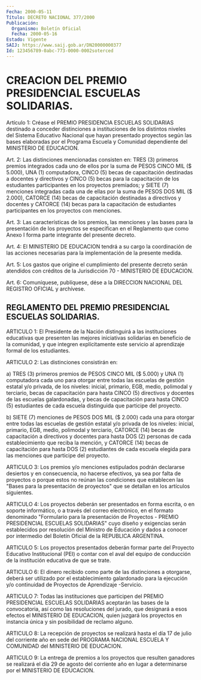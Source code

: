 ```yaml
---
Fecha: 2000-05-11
Título: DECRETO NACIONAL 377/2000
Publicación:
  Organismo: Boletín Oficial
  Fecha: 2000-05-16
Estado: Vigente
SAIJ: https://www.saij.gob.ar/DN20000000377
Id: 123456789-0abc-773-0000-0002soterced
---
```

# CREACION DEL PREMIO PRESIDENCIAL ESCUELAS SOLIDARIAS.

<a id="1"></a>
Artículo  1:  Créase  el  PREMIO PRESIDENCIA ESCUELAS SOLIDARIAS destinado a conceder distinciones a instituciones de los distintos niveles  del  Sistema  Educativo  Nacional  que  hayan  presentado proyectos según las bases  elaboradas  por  el  Programa Escuela y Comunidad dependiente del MINISTERIO DE EDUCACION.

<a id="2"></a>
Art.  2:  Las  distinciones mencionadas consisten en:  TRES  (3) primeros premios integrados  cada uno de ellos por la suma de PESOS CINCO  MIL  ($  5.000), UNA (1) computadora,  CINCO  (5)  becas  de capacitación destinadas  a  docentes y directivos y CINCO (5) becas para  la  capacitación  de  los estudiantes  participantes  en  los proyectos premiados; y SIETE  (7)  menciones integradas cada una de ellas por la suma de PESOS DOS MIL ($ 2.000), CATORCE (14) becas de capacitación destinadas a directivos  y  docentes  y CATORCE (14) becas  para  la capacitación de estudiantes participantes  en  los proyectos con menciones.

<a id="3"></a>
Art. 3: Las características  de  los  premios, las menciones y las bases para la presentación de los proyectos  se  especifican  en el Reglamento  que  como  Anexo I forma parte integrante del presente decreto.

<a id="4"></a>
Art.  4:  El  MINISTERIO DE  EDUCACION  tendrá  a  su  cargo  la coordinación de las  acciones  necesarias para la implementación de la presente medida.

<a id="5"></a>
Art.  5:  Los gastos que origine  el  cumplimiento  del  presente decreto serán  atendidos  con  créditos  de  la  Jurisdicción 70 - MINISTERIO DE EDUCACION.

<a id="6"></a>
Art.  6: Comuníquese, publíquese, dése a la DIRECCION  NACIONAL DEL REGISTRO  OFICIAL  y  archívese.

## REGLAMENTO DEL PREMIO PRESIDENCIAL ESCUELAS SOLIDARIAS.

<a id="1"></a>
ARTICULO 1: El Presidente de la Nación distinguirá a las instituciones educativas  que  presenten  las  mejores iniciativas solidarias en beneficio de la comunidad, y que integren explícitamente este servicio al aprendizaje formal de los estudiantes.

<a id="2"></a>
ARTICULO 2: Las distinciones consistirán en:

a) TRES (3) primeros premios  de  PESOS  CINCO MIL ($ 5.000) y UNA (1) computadora cada uno para otorgar entre  todas las escuelas de gestión estatal y/o privada, de los niveles: inicial, primario, EGB,  medio,  polimodal  y  terciario, becas de capacitación  para hasta CINCO (5) directivos y docentes de las escuelas galardonadas, y becas de capacitación para  hasta  CINCO (5) estudiantes de cada escuela distinguida que participe del proyecto.

b) SIETE (7) menciones de PESOS DOS MIL  ($  2.000)  cada  una para otorgar entre todas las escuelas de gestión estatal y/o privada  de los  niveles: inicial, primario, EGB, medio, polimodal y terciario, CATORCE  (14)  becas  de capacitación a directivos y docentes para hasta  DOS (2) personas  de  cada  establecimiento  que  reciba  la mención,  y  CATORCE (14) becas de capacitación para hasta DOS (2) estudiantes de  cada escuela elegida para las menciones que participe del proyecto.

<a id="3"></a>
ARTICULO 3: Los premios y/o menciones estipulados podrán declararse desiertos y en consecuencia, no hacerse efectivos, ya sea por falta de proyectos o porque estos no reúnan las condiciones que establecen las "Bases para la presentación de proyectos" que se detallan en los artículos siguientes.

<a id="4"></a>
ARTICULO 4: Los proyectos deberán ser presentados en forma escrita, o en soporte informático, o a  través del  correo  electrónico, en el formato denominado "Formulario para la presentación de Proyectos - PREMIO PRESIDENCIAL ESCUELAS SOLIDARIAS" cuyo diseño y exigencias serán establecidos por resolución del Ministro de Educación y dados a conocer por intermedio del Boletín Oficial de la REPUBLICA ARGENTINA.

<a id="5"></a>
ARTICULO 5: Los proyectos presentados deberán formar parte del Proyecto  Educativo Institucional (PEI) o contar  con  el aval del equipo de conducción  de  la  institución educativa de que se trate.

<a id="6"></a>
ARTICULO 6: El dinero recibido como parte de las distinciones a otorgarse, deberá ser utilizado por el establecimiento galardonado para la ejecución y/o continuidad de Proyectos de Aprendizaje -Servicio.

<a id="7"></a>
ARTICULO 7: Todas las instituciones que participen del PREMIO PRESIDENCIAL ESCUELAS SOLIDARIAS aceptarán las bases de la convocatoria, así como las resoluciones del jurado, que designará a  esos efectos el MINISTERIO DE EDUCACION,  quien juzgará los proyectos  en  instancia  única  y  sin posibilidad de reclamo alguno.

<a id="8"></a>
ARTICULO 8: La recepción de proyectos se realizará hasta el día 17 de julio del corriente año en sede del PROGRAMA NACIONAL ESCUELA Y COMUNIDAD del MINISTERIO  DE EDUCACION.

<a id="9"></a>
ARTICULO 9: La entrega de premios a los proyectos que resulten ganadores se realizará el día 29  de  agosto del  corriente  año en  lugar  a determinarse por el MINISTERIO DE EDUCACION.